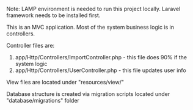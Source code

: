 Note: LAMP environment is needed to run this project locally. Laravel framework needs to be installed first.

This is an MVC application. Most of the system business logic is in controllers.

Controller files are:

1. app/Http/Controllers/ImportController.php - this file does 90% if the system logic
2. app/Http/Controllers/UserController.php - this file updates user info

View files are located under "resources/view/"

Database structure is created via migration scripts located under "database/migrations" folder


